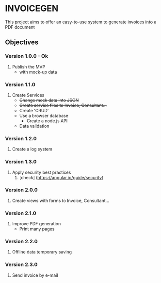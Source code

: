 # INVOICEGEN

This project aims to offer an easy-to-use system to generate invoices into a PDF document

## Objectives

### Version 1.0.0 - Ok

1. Publish the MVP
   - with mock-up data

### Version 1.1.0

1. Create Services
   - ~~Change mock data into JSON~~
   - ~~Create service files to Invoice, Consultant...~~
   - Create 'CRUD'
   - Use a browser database
      - Create a node.js API
   - Data validation

### Version 1.2.0

1. Create a log system

### Version 1.3.0

1. Apply security best practices
   1. [check] (<https://angular.io/guide/security>)

### Version 2.0.0

1. Create views with forms to Invoice, Consultant...

### Version 2.1.0

1. Improve PDF generation
   - Print many pages

### Version 2.2.0

1. Offline data temporary saving

### Version 2.3.0

1. Send invoice by e-mail
